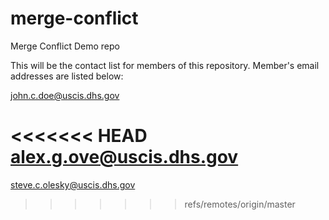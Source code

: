 # merge-conflict
Merge Conflict Demo repo

This will be the contact list for members of this repository.  Member's email addresses are listed below:    

john.c.doe@uscis.dhs.gov

<<<<<<< HEAD
alex.g.ove@uscis.dhs.gov
=======
steve.c.olesky@uscis.dhs.gov
>>>>>>> refs/remotes/origin/master
